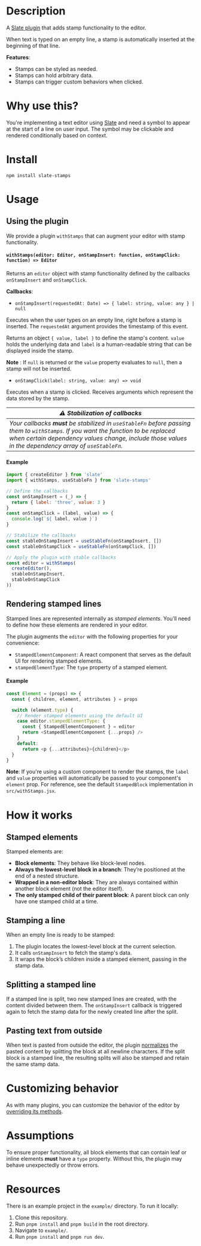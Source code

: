 # Description

A [Slate plugin](https://docs.slatejs.org/concepts/08-plugins) that adds stamp functionality to the editor.

When text is typed on an empty line, a stamp is automatically inserted at the beginning of that line.

**Features**:

-   Stamps can be styled as needed.
-   Stamps can hold arbitrary data.
-   Stamps can trigger custom behaviors when clicked.

# Why use this?
You're implementing a text editor using [Slate](https://docs.slatejs.org/) and need a symbol to appear at the start of a line on user input. The symbol may be clickable and rendered conditionally based on context. 

# Install
```
npm install slate-stamps
```

# Usage
## Using the plugin
We provide a plugin `withStamps` that can augment your editor with stamp functionality.

#### `withStamps(editor: Editor, onStampInsert: function, onStampClick: function) => Editor`
Returns an `editor` object with stamp functionality defined by the callbacks `onStampInsert` and `onStampClick`.

**Callbacks**:

- `onStampInsert(requestedAt: Date) => { label: string, value: any } | null`
	
Executes when the user types on an empty line, right before a stamp is inserted. The `requestedAt` argument provides the timestamp of this event.

Returns an object `{ value, label }` to define the stamp's content. `value` holds the underlying data and `label` is a human-readable string that can be displayed inside the stamp.
	
 **Note** : If `null` is returned or the `value` property evaluates to `null`, then a stamp will not be inserted.

- `onStampClick(label: string, value: any) => void`

Executes when a stamp is clicked. Receives arguments which represent the data stored by the stamp.


| ***⚠ Stabilization of callbacks*** |
|--|
| *Your callbacks **must** be stabilized in `useStableFn` before passing them to `withStamps`. If you want the function to be replaced when certain dependency values change, include those values in the dependency array of `useStableFn`.* |

#### Example

```javascript
import { createEditor } from 'slate'
import { withStamps, useStableFn } from 'slate-stamps'

// Define the callbacks
const onStampInsert = (_) => {
  return { label: 'three', value: 3 }
}
const onStampClick = (label, value) => {
  console.log(`${ label, value }`)
} 

// Stabilize the callbacks 
const stableOnStampInsert = useStableFn(onStampInsert, [])
const stableOnStampClick = useStableFn(onStampClick, [])

// Apply the plugin with stable callbacks
const editor = withStamps(
  createEditor(),
  stableOnStampInsert,
  stableOnStampClick
))
```

## Rendering stamped lines
Stamped lines are represented internally as *stamped elements*. You’ll need to define how these elements are rendered in your editor.

The plugin augments the `editor` with the following properties for your convenience:

- `StampedElementComponent`: A react component that serves as the default UI for rendering stamped elements.
- `stampedElementType`: The `type` property of a stamped element.

#### Example
```javascript
const Element = (props) => {
  const { children, element, attributes } = props

  switch (element.type) {
    // Render stamped elements using the default UI
    case editor.stampedElementType: {
      const { StampedElementComponent } = editor
      return <StampedElementComponent {...props} />
    }
    default:
      return <p {...attributes}>{children}</p>
  }
}
```
**Note**: If you're using a custom component to render the stamps, the `label` and `value` properties will automatically be passed to your component's `element` prop. For reference, see the default `StampedBlock` implementation in `src/withStamps.jsx`.

# How it works
## Stamped elements

Stamped elements are:

-   **Block elements**: They behave like block-level nodes.
-   **Always the lowest-level block in a branch**: They’re positioned at the end of a nested structure. 
-   **Wrapped in a non-editor block**: They are always contained within another block element (not the editor itself).    
-   **The only stamped child of their parent block**: A parent block can only have one stamped child at a time.
    

## Stamping a line

When an empty line is ready to be stamped:

1.  The plugin locates the lowest-level block at the current selection.
2.  It calls `onStampInsert` to fetch the stamp's data.    
3.  It wraps the block’s children inside a stamped element, passing in the stamp data.
    

## Splitting a stamped line

If a stamped line is split, two new stamped lines are created, with the content divided between them. The `onStampInsert` callback is triggered again to fetch the stamp data for the newly created line after the split.

## Pasting text from outside

When text is pasted from outside the editor, the plugin [normalizes](https://docs.slatejs.org/concepts/11-normalizing) the pasted content by splitting the block at all newline characters. If the split block is a stamped line, the resulting splits will also be stamped and retain the same stamp data.

# Customizing behavior

As with many plugins, you can customize the behavior of the editor by [overriding its methods](https://docs.slatejs.org/concepts/07-editor#overriding-behaviors).

# Assumptions
To ensure proper functionality, all block elements that can contain leaf or inline elements **must** have a `type` property. Without this, the plugin may behave unexpectedly or throw errors.

# Resources 
There is an example project in the `example/` directory. To run it locally:

1. Clone this repository.
2. Run `pnpm install` and `pnpm build` in the root directory.
3. Navigate to `example/`.
4. Run `pnpm install` and `pnpm run dev`.
